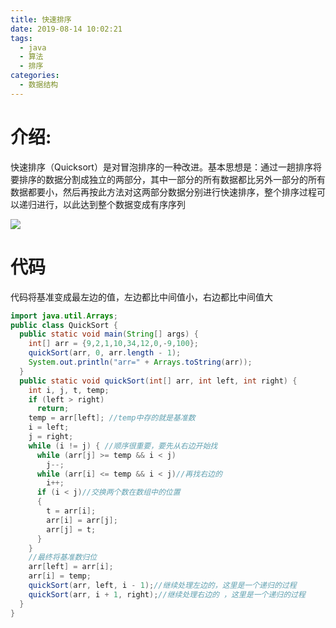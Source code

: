 ```yaml
---
title: 快速排序
date: 2019-08-14 10:02:21
tags: 
  - java
  - 算法
  - 排序
categories:
  - 数据结构
---
```

# 介绍:

快速排序（Quicksort）是对冒泡排序的一种改进。基本思想是：通过一趟排序将要排序的数据分割成独立的两部分，其中一部分的所有数据都比另外一部分的所有数据都要小，然后再按此方法对这两部分数据分别进行快速排序，整个排序过程可以递归进行，以此达到整个数据变成有序序列

![](https://shoukailiang-blog.oss-cn-hangzhou.aliyuncs.com/article/202211281510343.png)
# 代码
代码将基准变成最左边的值，左边都比中间值小，右边都比中间值大
```java
import java.util.Arrays;
public class QuickSort {
  public static void main(String[] args) {
    int[] arr = {9,2,1,10,34,12,0,-9,100};
    quickSort(arr, 0, arr.length - 1);
    System.out.println("arr=" + Arrays.toString(arr));
  }
  public static void quickSort(int[] arr, int left, int right) {
    int i, j, t, temp;
    if (left > right)
      return;
    temp = arr[left]; //temp中存的就是基准数
    i = left;
    j = right;
    while (i != j) { //顺序很重要，要先从右边开始找
      while (arr[j] >= temp && i < j)
        j--;
      while (arr[i] <= temp && i < j)//再找右边的
        i++;
      if (i < j)//交换两个数在数组中的位置
      {
        t = arr[i];
        arr[i] = arr[j];
        arr[j] = t;
      }
    }
    //最终将基准数归位
    arr[left] = arr[i];
    arr[i] = temp;
    quickSort(arr, left, i - 1);//继续处理左边的，这里是一个递归的过程
    quickSort(arr, i + 1, right);//继续处理右边的 ，这里是一个递归的过程
  }
}
```
